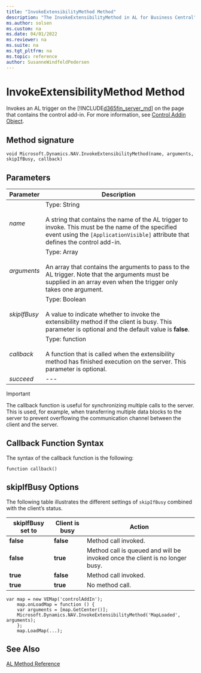 ```yaml
---
title: "InvokeExtensibilityMethod Method"
description: "The InvokeExtensibilityMethod in AL for Business Central"
ms.author: solsen
ms.custom: na
ms.date: 04/01/2022
ms.reviewer: na
ms.suite: na
ms.tgt_pltfrm: na
ms.topic: reference
author: SusanneWindfeldPedersen
---
```


# InvokeExtensibilityMethod Method

Invokes an AL trigger on the [!INCLUDE[d365fin_server_md](../includes/d365fin_server_md.md)] on the page that contains the control add-in. For more information, see [Control Addin Object](../devenv-control-addin-object.md).
  
## Method signature

`void Microsoft.Dynamics.NAV.InvokeExtensibilityMethod(name, arguments, skipIfBusy, callback)`  
  
## Parameters  
  
|Parameter|Description|  
|---------------|-----------------|  
|*name*|Type: String<br /><br /> A string that contains the name of the AL trigger to invoke. This must be the name of the specified event using the `[ApplicationVisible]` attribute that defines the control add-in.|  
|*arguments*|Type: Array<br /><br /> An array that contains the arguments to pass to the AL trigger. Note that the arguments must be supplied in an array even when the trigger only takes one argument.|  
|*skipIfBusy*|Type: Boolean<br /><br /> A value to indicate whether to invoke the extensibility method if the client is busy. This parameter is optional and the default value is **false**.|  
|*callback*|Type: function<br /><br /> A function that is called when the extensibility method has finished execution on the server. This parameter is optional.|  
|*succeed*|---|
  
> [!IMPORTANT]  
> The callback function is useful for synchronizing multiple calls to the server. This is used, for example, when transferring multiple data blocks to the server to prevent overflowing the communication channel between the client and the server.  
  
## Callback Function Syntax
  
The syntax of the callback function is the following:  
```AL
function callback()
```
  
## skipIfBusy Options

The following table illustrates the different settings of `skipIfBusy` combined with the client’s status.  
  
|skipIfBusy set to|Client is busy|Action|  
|-----------------|--------------|------------|  
|**false**|**false**|Method call invoked.|  
|**false**|**true**|Method call is queued and will be invoked once the client is no longer busy.|  
|**true**|**false**|Method call invoked.|  
|**true**|**true**|No method call.|  

<!-- 
## Example  
For a detailed code example, see [Walkthrough: Creating and Using a Client Control Add-in](Walkthrough--Creating-and-Using-a-Client-Control-Add-in.md)  -->
  
```AL
var map = new VEMap('controlAddIn');  
    map.onLoadMap = function () {  
    var arguments = [map.GetCenter()];  
    Microsoft.Dynamics.NAV.InvokeExtensibilityMethod('MapLoaded', arguments);  
    };  
    map.LoadMap(...);  
```
## See Also

[AL Method Reference](../methods-auto/library.md)  